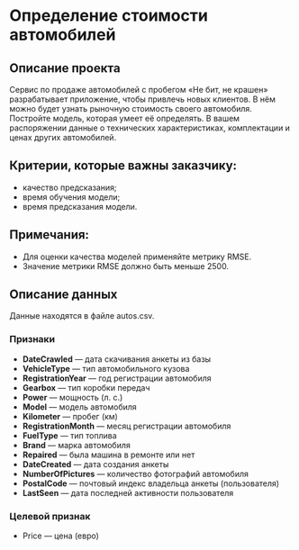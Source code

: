 # Определение стоимости автомобилей

## Описание проекта
Сервис по продаже автомобилей с пробегом «Не бит, не крашен» разрабатывает приложение, чтобы привлечь новых клиентов. В нём можно будет узнать рыночную стоимость своего автомобиля. \
Постройте модель, которая умеет её определять. В вашем распоряжении данные о технических характеристиках, комплектации и ценах других автомобилей.
## Критерии, которые важны заказчику:
* качество предсказания;
* время обучения модели;
* время предсказания модели.
## Примечания:
* Для оценки качества моделей применяйте метрику RMSE.
* Значение метрики RMSE должно быть меньше 2500.
## Описание данных
Данные находятся в файле autos.csv. 
### Признаки
* **DateCrawled** — дата скачивания анкеты из базы
* **VehicleType** — тип автомобильного кузова
* **RegistrationYear** — год регистрации автомобиля
* **Gearbox** — тип коробки передач
* **Power** — мощность (л. с.)
* **Model** — модель автомобиля
* **Kilometer** — пробег (км)
* **RegistrationMonth** — месяц регистрации автомобиля
* **FuelType** — тип топлива
* **Brand** — марка автомобиля
* **Repaired** — была машина в ремонте или нет
* **DateCreated** — дата создания анкеты
* **NumberOfPictures** — количество фотографий автомобиля
* **PostalCode** — почтовый индекс владельца анкеты (пользователя)
* **LastSeen** — дата последней активности пользователя
### Целевой признак
* Price — цена (евро)
